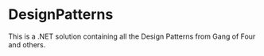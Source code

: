 # DesignPatterns

This is a .NET solution containing all the Design Patterns from Gang of Four and others.
